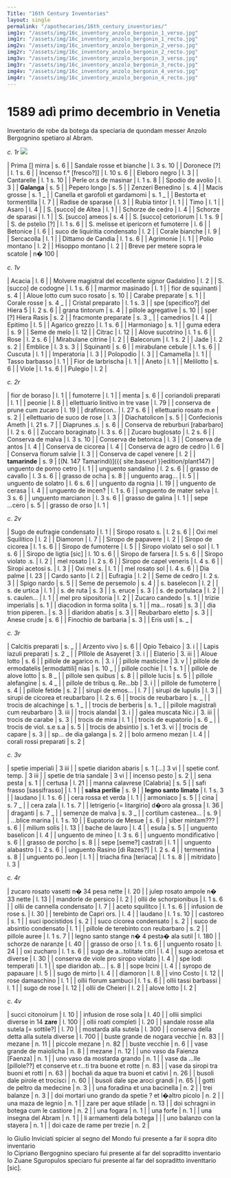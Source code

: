 ```yaml
---
Title: "16th Century Inventories"
layout: single
permalink: "/apothecaries/16th_century_inventories/"
img1v: "/assets/img/16c_inventory_anzolo_bergonin_1_verso.jpg"
img1r: "/assets/img/16c_inventory_anzolo_bergonin_1_recto.jpg"
img2v: "/assets/img/16c_inventory_anzolo_bergonin_2_verso.jpg"
img2r: "/assets/img/16c_inventory_anzolo_bergonin_2_recto.jpg"
img3v: "/assets/img/16c_inventory_anzolo_bergonin_3_verso.jpg"
img3r: "/assets/img/16c_inventory_anzolo_bergonin_3_recto.jpg"
img4v: "/assets/img/16c_inventory_anzolo_bergonin_4_verso.jpg"
img4r: "/assets/img/16c_inventory_anzolo_bergonin_4_recto.jpg"
---
```


# 1589 adì primo decembrio in Venetia

Inventario de robe da botega da speciaria de quondam messer Anzolo Bergognino spetiaro al Abram.

*c. 1r*
<a href="{{ page.img1r | relative_url }}"><img id="img1" src="{{ page.img1r | relative_url }}"/></a>

| Prima [] mirra | s. 6 |
| Sandale rosse et bianche | l. 3 s. 10 |
| Doronece [?] | l. 1 s. 6 |
| Incenso f.° [fresco?]] | l. 10 s. 6 |
| Eleboro negro | l. 3 |
| Cantarelle | l. 1 s. 10 |
| Perle or.s de masinar | l. 1 s. 8 |
| Spodio de avolio | l. 3 |
| **Galanga** | s. 5 |
| Pepero longo | s. 5 |
| Zenzeri Benedino | s. 4  |
| Macis grosse | s. 1 _  |
| Canella et garofoli et gardamomi | s. 1 _ |
| Bestorta et tormentilla | l. 7 |
| Radise de sparase | l. 3 |
| Rubia tintor | l. 1 |
| Timo | l. 1 |
| Asaro | l. 4 |
| S. [succo] de Altea | l. 1 |
| Schorze de cedro | l. 4 |
| Schorze de sparasi | l. 1 |
| S. [succo] ameos | s. 4 |
| S. [succo] cetoriorum | l. 1 s. 9 |
| S. de pstelio [?] | l. 1 s. 6 |
| S. melisse et ipericorn et fumoterre | l. 6 |
| Betonice | l. 6 |
| suco de liquiritia condensato | l. 2 |
| Corale bianche | l. 9 |
| Sercacolla | l. 1 |
| Dittamo de Candia | l. 1 s. 6 |
| Agrimonie | l. 1 |
| Polio montano | l. 2 |
| Hisoppo montano | l. 2 |
| Breve per metere sopra le scatole | n� 100 |

 *c. 1v*

| Acacia | l. 6 |
| Molvere magistral del eccellente signor Gadaldino | l. 2 |
| S. [succo] de codogne | l. 1 s. 6 |
| marmor masinado | l. 1 |
| fior de squinanti | s. 4 |
| Aloue lotto cum suco rosato | s. 10 |
| Carabe preparate | s. 1 |
| Corale rosse | s. 4 _  |
| Cristal preparato | l. 1 s. 3  |
| spe [specifico?] del Hiera 5 | l. 2 s. 6 |
| grana tintorum | s. 4 |
| pillole agregative | s. 10 |
| sper [?] Hiera Rasis | s. 2 |
| fracmonte preparate | s. 3 _  |
| camedrios | l. 4 |
| Epitimo | l. 5 |
| Agarico grezzo | l. 1 s. 6 |
| Harmoniago | s. 1 |
| guma edera | s. 9 |
| Seme de melo | l. 12 |
| Citrac | l. 12 |
| Alove sucotrino | l. 1 s. 6 |
| Rose | l. 2 s. 6 |
| Mirabulane citrine | l. 2 |
| Balecorum | l. 1 s. 2 |
| Jade | l. 2 s. 2 |
| Emblice | l. 3 s. 3 |
| Squinanti | s. 6 |
| mirabulane cebule | l. 1 s. 6 |
| Cuscuta | l. 1 |
| Imperatoria | l. 3 |
| Polopodio | l. 3 |
| Camamella | l. 1 |
| Tasso barbasso | l. 1 |
| Fior de larbrischa | l. 1 |
| Aneto | l. 1 |
| Melilotto | s. 6 |
| Viole  | l. 1 s. 6 |
| Pulegio | l. 2 |

*c. 2r*

| fior de boraso | l. 1 |
| fumoterre | l. 1 |
| menta | s. 6 |
| coriandoli preparati | l. 1 |
| peonie | l. 8 |
| ellettuario linitivo in tre vase | l. 79 |
| conserva de prune cum zucaro | l. 19 |
| drafinicon.. | l. 27 s. 6 |
| ellettuario rosato m.e | s. 2 |
| ellettuario de suco de rose | l. 3 |
| Diachatolicon | s. 5 |
| Confecionis Ameth | l. 21 s. 7 |
| Diaprunes .s. | s. 6 |
| Conserva de reburburi [rabarbaro] | l. 2 s. 6 |
| Zuccaro boraginato | l. 3 s. 6 |
| Zucaro buglosato | l. 2 s. 6 |
| Conserva de malva | l. 3 s. 10 |
| Conserva de betonica | l. 3 |
| Conserva de antos | l. 4 |
| Conserva de cicorea | l. 4 |
| Conserva de agro de cedro | l. 6 |
| Conserva florum salvie | l. 3 |
| Conserva de capel venere | l. 2 |
| **tamarinde** | s. 9 |  [(N. 147 Tamarindi)]({{ site.baseurl }}edition/plant147)
| unguento de pomo cetro | l. 1 |
| unguento sandalino | l. 2 s. 6 |
| grasso de cavallo | l. 3 s. 6 |
| grasso de ocha | s. 8 |
| unguento arag... | l. 5 |
| unguento de solatro | l. 6 s. 6 |
| unguento da rognia | l. 19 |
| unguento de cerasa | l. 4 |
| unguento de incen? | l. 1 s. 6 |
| unguento de mater selva | l. 3 s. 6 |
| unguento marcianon | l. 3 s. 6 |
| grasso de galina | l. 1 |
| sepe ...cero | s. 5 |
| grasso de orso | l. 1 |

*c. 2v*

| Sugo de eufragie condensato | l. 1 |
| Siropo rosato s. | l. 2 s. 6 |
| Oxi mel Squilitico | l. 2 |
| Diamoron | l. 7 |
| Siropo de papavere | l. 2 |
| Siropo de cicorea | l. 1 s. 6 |
| Siropo de fumoterre | l. 5 |
| Siropo violato sel o sol | l. 1 s. 6 |
| Siropo de ligtia [sic] | l. 10 s. 6 |
| Siropo de farsera | l. 5 s. 6 |
| Siropo violato .s. | l. 2 |
| mel rosato | l. 2 s. 6 |
| Siropo de capel veneris | l. 4 s. 6 |
| Siropi acetosi s. | l. 3 |
| Oxi mel s. | l. 1 |
| mel rosato sol | l. 4 s. 6 |
| Dia palme | l. 23 |
| Cardo santo | l. 2 |
| Eufragia | l. 2 |
| Seme de cedro | l. 2 s. 3 |
| Spigo nardo | s. 5 |
| Seme de persemolo | s. 4 |
| s. baselecon | l. 2 |
| s. de urtica | l. 1 |
| s. de ruta | s. 3 |
| s. eruce | s. 3 |
| s. de portulaca | l. 2 |
| s. caulen... | l. 1 |
| mel pro sipositoria | l. 2 |
| Zucaro candedo | s. 1 |
| trizie imperialis | s. 1 |
| diacodion in forma solita | s. 1 |
| ma... rosati | s. 3 |
| dia trion piperen..  | s. 3 |
| diaridon abatis | s. 3 |
| Reubarbaro eletto | s. 3 |
| Anese crude | s. 6 |
| Finochio de barbaria | s. 3 |
| Eris usti | s. _  |

*c. 3r*

| Calcitis preparati | s. _ |
| Arzento vivo | s. 6 |
| Opio Tebaico | 3. i |
| Lapis lazuli preparati | s. 2 _  |
| PIllole de Asayeret | 3. i |
| Elaterio | 3. iii |
| Aloue lotto | s. 6 |
| pillole de agarico n.  | 3. i |
| pillole masticine | 3. v |
| pillole de ermodatelis [ermodattili] nias | s. 10 _  |
| pillole cochie | l. 1 s. 1 |
| pillole de alove lotto | s. 8 _  |
| pillole sen quibus | s. 8 |
| pillole lucis | s. 5 |
| pillole alefangine | s. 4 _  |
| pillole de tribus q. Re...bb | 3. i |
| pillole de fumoterre | s. 4 |
| pillole fetide | s. 2 |
| sirupi de emos... | l. 7 |
| sirupi de lupulis | l. 3 |
| sirupi de cicorea et reubarbaro | l. 2 s. 6 |
| trocis de reubarbaro | s. _  |
| trocis de alcachinge  | s. 1 _  |
| trocis de berberis | s. 1 _  |
| pillole magistrali cum reubarbaro | 3. iii |
| trocis alandal | 3. i |
| galea muscata Nic.i | 3. iii |
| trocis de carabe | s. 3 |
| trocis de mira | l. 1 |
| trocis de eupatorio | s. 6 _  |
| trocis de viol. s.e s.a | s. 5 |
| trocis de absintio | s. 1 et 3. vi |
| trocis de capare | s. 3 |
| sp... de dia galanga | s. 2 |
| bolo armeno mezan | l. 4 |
| corali rossi preparati | s. 2 |

*c. 3v*

| spetie imperiali | 3 iii |
| spetie diaridon abaris | s. 1 [...] 3 vi |
| spetie conf. temp. | 3 iii |
| spetie de tria sandale | 3 vi |
| incenso pesto | s. 2 |
| sena pesta | s. 1 |
| certusa | l. 21 |
| manna calavrese [Calabria] | s. 5 |
| safi frasso [sassifrasso] | l. 1 |
| **salsa perilie** | s. 9 |
| **legno santo limato** | l. 1 s. 3 |
| laudano | l. 1 s. 6 |
| cera rossa et verda | l. 1 |
| armoniaco | s. 5 |
| cina | s. 7 _  |
| cera zala | l. 1 s. 7 |
| letrigerio [= litargirio] d�oro ala grossa | l. 36 |
| draganti | s. 7 _ |
| semenze de malva | s. 3 _ |
| cortilum castenea... | s. 9 |
| ...blice marina | l. 1 s. 10 |
| Eupatorio de Mesue | s. 6 |
| siber mintam??? | s. 6 |
| milium solis | l. 13 |
| bache de lauro | l. 4 |
| esula | s. 5 |
| unguento baselicon | l. 4 |
| unguento de mineo | l. 3 s. 6 |
| unguento mondificativo | s. 6 |
| grasso de porcho | s. 8 |
| sepe [seme?] castrati | l. 1 |
| unguento alabastro | l. 2 s. 6 |
| unguento Rasino [di Razes?] | l. 2 s. 4 |
| termentina | s. 8 |
| unguento po..leon | l. 1 |
| triacha fina [teriaca] | l. 1 s. 8 |
| mitridato | l. 3 |

*c. 4r*

| zucaro rosato vasetti n� 34 pesa nette | l. 20 |
| julep rosato ampole n� 33 nette | l. 13 |
| mandorle de persico | l. 2 |
| ollii de schorpionibus | l. 1 s. 6 |
| ollii de cannella condensato | l. 7 |
| aceto squilitco | l. 1 s. 6 |
| infusion de rose s. | l. 30 |
| terebinto de Capri ors. | l. 4 |
| laudano | l. 1 s. 10 |
| castoreo | s. 1 |
| suci ipocistidos | s. 2 |
| suco cicorea condensato | s. 2 |
| suco de absintio condensato | l. 1 |
| pillole de terebinto con reubarbaro | s. 2 |
| pillole auree | l. 1 s. 7 |
| legno santo stange n� 4 pesta� ala sutil | l. 180 |
| schorze de naranze | l. 40 |
| grasso de orso | l. 1 s. 6 |
| unguento rosato | l. 24 |
| oxi zucharo | l. 1 s. 6 |
| sugo de a...tolitate citri | l. 4 |
| sugo acetosa et diverse | l. 30 |
| conserva de viole pro siropo violato | l. 4 |
| spe lodi temperati | l. 1 |
| spe diaridon ab... | s. 8 |
| sope Ircini | l. 4 |
| syropo de papauare | l. 5 |
| sugo de mirto | l. 4 |
| diamoron | l. 8 |
| vino Costo | l. 12 |
| rose damaschino | l. 1 |
| ollii florum sambuci | l. 1 s. 6 |
| ollii tassi barbassi | l. 1 |
| sugo de rose | l. 12 |
| ollii de Cheieri | l. 2 |
| alove lotto | l. 2 |

*c. 4v*

| succi citonoirum | l. 10 |
| infusion de rose sola | l. 40 |
| ollii simplici diverse in 14 **zare** | l. 100 |
| ollii roati completi | l. 20 |
| sandale rosse alla sutela [= sottile?] | l. 70 |
| mostarda alla sutela | l. 300 |
| conserva della detta alla sutela diverse | l. 700 |
| buste grande de nogara vecchie | n. 83 |
| mezane | n. 11 |
| piccole mezane | n. 82 |
| buste vecchie | n. 6 |
| vase grande de maiolicha | n. 8 |
| mezane  | n. 12 |
| uno vaso da Faienza [Faenza] | n. 1 |
| uno vaso da mostarda grando | n. 1  |
| vase da ...lle [pillole??] et conserve et r...ti tra buone et rotte | n. 83 |
| vase da siropi tra buoni et rotti | n. 63 |
| bochali da aque tra buoni et cativi | n. 26 |
| busoli dale pirole et trocisci | n. 60 |
| busoli dale spe aroci grandi | n. 65 |
| gotti de peltro da medecine | n. 3 |
| una foradina et una bacinella | n. 2 |
| trei balanze | n. 3 |
| doi mortari uno grando da spetie ? et l�altro picolo | n. 2 |
| una maza de legnio | n. 1 |
| zare per aque stilade | n. 13 |
| doi schragni in botega cum le castiore | n. 2 |
| una fogara | n. 1 |
| una forfe | n. 1 |
| una insegna del Abram | n. 1 |
| li armamenti dela botega |  |
| uno balanzo con la stayera | n. 1 |
| doi caze de rame per trezie | n. 2 |

Io Giulio Inviciati spicier al segno del Mondo fui presente a far il sopra dito inventario <br/>
Io Cipriano Bergognino speciaro fui presente al far del sopraditto inventario <br/>
Io Zuane Sguropulos speciaro fui presente al far del sopraditto inventtario [sic].
